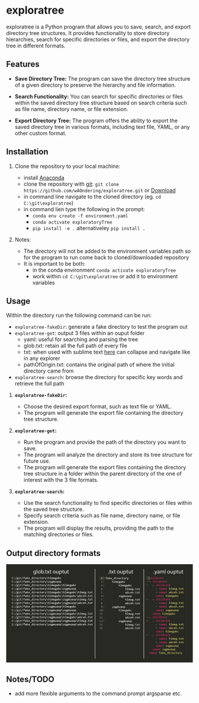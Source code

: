 # exploratree

exploratree is a Python program that allows you to save, search, and export directory tree structures. It provides functionality to store directory hierarchies, search for specific directories or files, and export the directory tree in different formats.

## Features

- **Save Directory Tree:** The program can save the directory tree structure of a given directory to preserve the hierarchy and file information.

- **Search Functionality:** You can search for specific directories or files within the saved directory tree structure based on search criteria such as file name, directory name, or file extension.

- **Export Directory Tree:** The program offers the ability to export the saved directory tree in various formats, including text file, YAML, or any other custom format.

## Installation

1. Clone the repository to your local machine:
   - install [Anaconda](https://www.anaconda.com/)
   - clone the repository with [git](https://git-scm.com/): `git clone https://github.com/wAOndering/exploratree.git` or [Download](https://github.com/wAOndering/exploratree/archive/refs/heads/main.zip)
   - in command line navigate to the cloned directory (eg. `cd C:\git\exploratree`)
   - in command lien type the following in the prompt:
      - `conda env create -f environment.yaml`
      - `conda activate exploratoryTree`
      - `pip install -e .` alternativeley `pip install .`

2. Notes:
   - The directory will not be added to the environment variables path so for the program to run come back to cloned/downloaded repository
   - It is important to be both:
      - in the conda environment `conda activate exploratoryTree`
      - work within `cd C:\git\exploratree` or add it to environment variables

## Usage

Within the directory run the following command can be run:
   - `exploratree-fakeDir`: generate a fake directory to test the program out
   - `exploratree-get`: output 3 files within an ouput folder
      - yaml: useful for searching and parsing the tree
      - glob.txt: retain all the full path of every file
      - txt: when used with sublime text [here](https://www.sublimetext.com/) can collapse and navigate like in any explorer
      - pathOfOrigin.txt: contains the original path of where the initial directory came from 
   - `exploratree-search`: browse the directory for specific key words and retrieve the full path

1. **`exploratree-fakeDir`:**
   - Choose the desired export format, such as text file or YAML.
   - The program will generate the export file containing the directory tree structure.

2. **`exploratree-get`:**
   - Run the program and provide the path of the directory you want to save.
   - The program will analyze the directory and store its tree structure for future use.
   - The program will generate the export files containing the directory tree structure in a folder within the parent directory of the one of interest with the 3 file formats.

3. **`exploratree-search`:**
   - Use the search functionality to find specific directories or files within the saved tree structure.
   - Specify search criteria such as file name, directory name, or file extension.
   - The program will display the results, providing the path to the matching directories or files.

## Output directory formats
<img src="visual_export.png">

## Notes/TODO
- add more flexible arguments to the command prompt argsparse etc.
